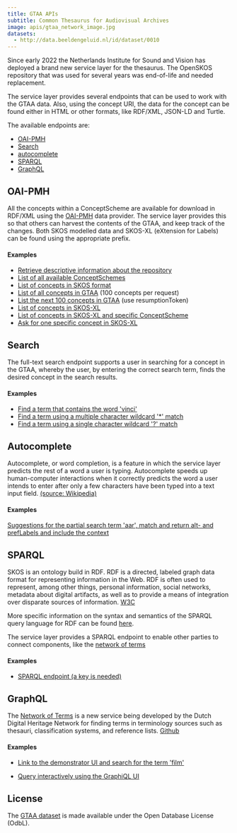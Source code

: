 ```yaml
---
title: GTAA APIs
subtitle: Common Thesaurus for Audiovisual Archives
image: apis/gtaa_network_image.jpg
datasets:
  - http://data.beeldengeluid.nl/id/dataset/0010
---
```


Since early 2022 the Netherlands Institute for Sound and Vision has deployed a brand new service layer for the thesaurus. The OpenSKOS repository that was used for several years was end-of-life and needed replacement.

The service layer provides several endpoints that can be used to work with the GTAA data. Also, using the concept URI, the data for the concept can be found either in HTML or other formats, like RDF/XML, JSON-LD and Turtle.

The available endpoints are:

- [OAI-PMH](/apis/gtaa#oai-pmh)
- [Search](/apis/gtaa#search)
- [autocomplete](/apis/gtaa#autocomplete)
- [SPARQL](/apis/gtaa#sparql)
- [GraphQL](/apis/gtaa#graphql)

## OAI-PMH

All the concepts within a ConceptScheme are available for download in RDF/XML using the [OAI-PMH](https://www.openarchives.org/pmh/) data provider. The service layer provides this so that others can harvest the contents of the GTAA, and keep track of the changes. Both SKOS modelled data and SKOS-XL (eXtension for Labels) can be found using the appropriate prefix.

#### Examples

- [Retrieve descriptive information about the repository](https://gtaa.apis.beeldengeluid.nl/oai-pmh?verb=Identify)
- [List of all available ConceptSchemes](https://gtaa.apis.beeldengeluid.nl/oai-pmh?verb=ListSets)
- [List of concepts in SKOS format](https://gtaa.apis.beeldengeluid.nl/oai-pmh?verb=ListRecords&metadataPrefix=oai_rdf)
- [List of all concepts in GTAA](https://gtaa.apis.beeldengeluid.nl/oai-pmh?verb=ListRecords&metadataPrefix=oai_rdf&set=beng:gtaa) (100 concepts per request)
- [List the next 100 concepts in GTAA](https://gtaa.apis.beeldengeluid.nl/oai-pmh?verb=ListRecords&metadataPrefix=oai_rdf&resumptionToken=!!beng:gtaa!oai_rdf!430816!1643020890483!430916) (use resumptionToken)
- [List of concepts in SKOS-XL](https://gtaa.apis.beeldengeluid.nl/oai-pmh?verb=ListRecords&metadataPrefix=oai_rdf)
- [List of concepts in SKOS-XL and specific ConceptScheme](https://gtaa.apis.beeldengeluid.nl/oai-pmh?verb=ListRecords&metadataPrefix=oai_rdf_xl&set=beng:gtaa:Onderwerpen)
- [Ask for one specific concept in SKOS-XL](https://gtaa.apis.beeldengeluid.nl/oai-pmh?verb=GetRecord&metadataPrefix=oai_rdf_xl&identifier=oai:gtaa.apis.beeldengeluid.nl:123456)

## Search

The full-text search endpoint supports a user in searching for a concept in the GTAA, whereby the user, by entering the correct search term, finds the desired concept in the search results.

#### Examples

- [Find a term that contains the word 'vinci'](https://gtaa.apis.beeldengeluid.nl/search?q=vinci)
- [Find a term using a multiple character wildcard '\*' match](https://gtaa.apis.beeldengeluid.nl/search?q=vinc*)
- [Find a term using a single character wildcard '?' match](https://gtaa.apis.beeldengeluid.nl/search?q=vin?i)

## Autocomplete

Autocomplete, or word completion, is a feature in which the service layer predicts the rest of a word a user is typing. Autocomplete speeds up human-computer interactions when it correctly predicts the word a user intends to enter after only a few characters have been typed into a text input field. [(source: Wikipedia)](https://en.wikipedia.org/wiki/Autocomplete)

#### Examples

[Suggestions for the partial search term 'aar', match and return alt- and prefLabels and include the context](https://gtaa.apis.beeldengeluid.nl/autocomplete?text=aar&collection=gtaa&tenant=beng&matchMode=MATCHMODE_PREFIXLABEL&searchLabel=prefLabel&searchLabel=altLabel&returnLabel=altLabel&returnLabel=prefLabel&includeContext=True)

## SPARQL

SKOS is an ontology build in RDF. RDF is a directed, labeled graph data format for representing information in the Web. RDF is often used to represent, among other things, personal information, social networks, metadata about digital artifacts, as well as to provide a means of integration over disparate sources of information. [W3C](https://www.w3.org/TR/rdf-sparql-query/#introduction)

More specific information on the syntax and semantics of the SPARQL query language for RDF can be found [here](https://www.w3.org/TR/rdf-sparql-query/).

The service layer provides a SPARQL endpoint to enable other parties to connect components, like the [network of terms](https://termennetwerk.netwerkdigitaalerfgoed.nl/faq#what-is)

#### Examples

- [SPARQL endpoint (a key is needed)](https://gtaa.apis.beeldengeluid.nl/sparql)

## GraphQL
The [Network of Terms](https://termennetwerk.netwerkdigitaalerfgoed.nl/faq) is a new service being developed by the Dutch Digital Heritage Network for finding terms in terminology sources such as thesauri, classification systems, and reference lists. [Github](https://github.com/netwerk-digitaal-erfgoed/network-of-terms-api)


#### Examples
- [Link to the demonstrator UI and search for the term 'film' ](https://termennetwerk.netwerkdigitaalerfgoed.nl/?q=film&datasets=https://data.beeldengeluid.nl/id/datadownload/0028,https://data.beeldengeluid.nl/id/datadownload/0029,https://data.beeldengeluid.nl/id/datadownload/0031)

- [Query interactively using the GraphiQL UI](https://termennetwerk-api.netwerkdigitaalerfgoed.nl/graphiql)

## License

The [GTAA dataset](datasets/common-thesaurus-for-audiovisual-archives) is made available under the Open Database License (OdbL).
